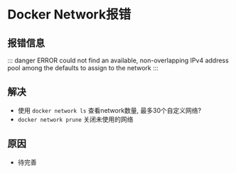 # Docker Network报错
## 报错信息
::: danger ERROR
could not find an available, non-overlapping IPv4 address pool among the defaults to assign to the network
:::

## 解决
- 使用 `docker network ls` 查看network数量, 最多30个自定义网络?
- `docker network prune` 关闭未使用的网络

## 原因
- 待完善
